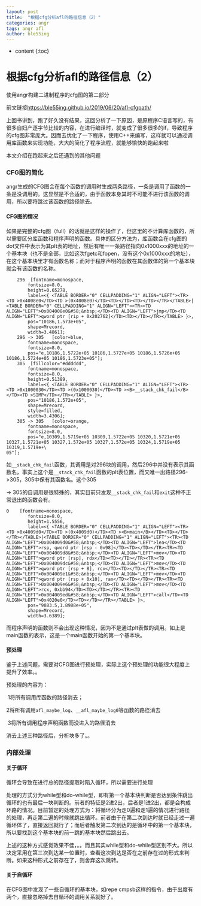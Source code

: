 ```yaml
---
layout: post
title:  "根据cfg分析afl的路径信息（2）"
categories: angr
tags: angr afl
author: ble55ing
---
```


* content
{:toc}
# 根据cfg分析afl的路径信息（2）

使用angr构建二进制程序的cfg图的第二部分

前文链接<https://ble55ing.github.io/2019/06/20/afl-cfgpath/> 

上回书讲到，跑了好久没有结果，这回分析了一下原因，是原程序C语言写的，有很多自妇产逐字节比较的内容，在进行编译时，就变成了很多很多的if，导致程序的cfg图非常庞大。因而去优化了一下程序，使用C++来编写，这样就可以通过调用库函数来实现功能，大大的简化了程序流程，就能够愉快的跑起来啦

本文介绍在跑起来之后还遇到的其他问题

### CFG图的简化

angr生成的CFG图会在每个函数的调用时生成两条路径，一条是调用了函数的一条是没调用的。这显然是不合适的，由于函数本身其时不可能不进行该函数的调用，所以要将跳过该函数的路径除去。

#### CFG图的情况

如果是完整的cfg图（full）的话就是这样的操作了，但这里的不计算库函数的，所以需要区分库函数和程序声明的函数。具体的区分方法为，库函数会在cfg图的dot文件中表示为其plt表的地址，然后有唯一一条路径指向0x1000xxx的地址的一个基本块（也不是全部，比如这次fgetc和fopen，没有这个0x1000xxx的地址），在这个基本块里才有函数名称；而对于程序声明的函数在其函数体的第一个基本块就会有该函数的名称。

```
	296	 [fontname=monospace,
		fontsize=8.0,
		height=0.65278,
		label=<{ <TABLE BORDER="0" CELLPADDING="1" ALIGN="LEFT"><TR><TD >0x4008e0</TD><TD >(0x4008e0)</TD><TD></TD><TD></TD></TR></TABLE>|<TABLE BORDER="0" CELLPADDING="1" ALIGN="LEFT"><TR><TD ALIGN="LEFT">0x004008e0&#58;&nbsp;</TD><TD ALIGN="LEFT">jmp</TD><TD ALIGN="LEFT">qword ptr [rip + 0x202762]</TD><TD></TD></TR></TABLE> }>,
		pos="10186,1.573e+05",
		shape=Mrecord,
		width=3.4861];
	296 -> 305	 [color=blue,
		fontname=monospace,
		fontsize=8.0,
		pos="e,10186,1.5722e+05 10186,1.5727e+05 10186,1.5726e+05 10186,1.5724e+05 10186,1.5723e+05"];
	305	 [fillcolor="#dddddd",
		fontname=monospace,
		fontsize=8.0,
		height=0.51389,
		label=<{ <TABLE BORDER="0" CELLPADDING="1" ALIGN="LEFT"><TR><TD >0x1000030</TD><TD >(0x1000030)</TD><TD ><B>__stack_chk_fail</B></TD><TD >SIMP</TD></TR></TABLE> }>,
		pos="10186,1.572e+05",
		shape=Mrecord,
		style=filled,
		width=3.4306];
	305 -> 305	 [color=orange,
		fontname=monospace,
		fontsize=8.0,
		pos="e,10309,1.5719e+05 10309,1.5722e+05 10320,1.5721e+05 10327,1.5721e+05 10327,1.572e+05 10327,1.572e+05 10324,1.5719e+05 10319,1.5719e+\
05"];
```

如```__stack_chk_fail```函数，其调用是对296块的调用，然后296中并没有表示其函数名，事实上这个是```__stack_chk_fail```函数的plt表位置，而又唯一出路径296->305，305中保有其函数名。这个305

 -> 305的自调用是很特殊的，其实目前只发现```__stack_chk_fail```和```exit```这种不正常退出的函数会有。

```
0	 [fontname=monospace,
		fontsize=8.0,
		height=1.5556,
		label=<{ <TABLE BORDER="0" CELLPADDING="1" ALIGN="LEFT"><TR><TD >0x4009d0</TD><TD >(0x4009d0)</TD><TD ><B>main</B></TD><TD></TD></TR></TABLE>|<TABLE BORDER="0" CELLPADDING="1" ALIGN="LEFT"><TR><TD ALIGN="LEFT">0x004009d0&#58;&nbsp;</TD><TD ALIGN="LEFT">lea</TD><TD ALIGN="LEFT">rsp, qword ptr [rsp - 0x98]</TD><TD></TD></TR><TR><TD ALIGN="LEFT">0x004009d8&#58;&nbsp;</TD><TD ALIGN="LEFT">mov</TD><TD ALIGN="LEFT">qword ptr [rsp], rdx</TD><TD></TD></TR><TR><TD ALIGN="LEFT">0x004009dc&#58;&nbsp;</TD><TD ALIGN="LEFT">mov</TD><TD ALIGN="LEFT">qword ptr [rsp + 8], rcx</TD><TD></TD></TR><TR><TD ALIGN="LEFT">0x004009e1&#58;&nbsp;</TD><TD ALIGN="LEFT">mov</TD><TD ALIGN="LEFT">qword ptr [rsp + 0x10], rax</TD><TD></TD></TR><TR><TD ALIGN="LEFT">0x004009e6&#58;&nbsp;</TD><TD ALIGN="LEFT">mov</TD><TD ALIGN="LEFT">rcx, 0xbb94</TD><TD></TD></TR><TR><TD ALIGN="LEFT">0x004009ed&#58;&nbsp;</TD><TD ALIGN="LEFT">call</TD><TD ALIGN="LEFT">0x4020e0</TD><TD></TD></TR></TABLE> }>,
		pos="9883.5,1.8988e+05",
		shape=Mrecord,
		width=3.6389];
```

而程序声明的函数则不会出现这种情况，因为不是通过plt表做的调用。如上是main函数的表示，这是一个main函数开始的第一个基本块。

#### 预处理

鉴于上述问题，需要对CFG图进行预处理，实际上这个预处理的功能很大程度上提升了效率。。

预处理的内容为：

​	1将所有调用库函数的路径消去；

​	2将所有调用```afl_maybe_log```、```__afl_maybe_log0```等函数的路径消去

​	3将所有调用程序声明函数而没进入的路径消去

消去上述三种路径后，分析块多了。。

### 内部处理

#### 关于循环

循环会导致在进行总的路径提取时陷入循环，所以需要进行处理

处理的方式分为while型和do-while型，即有第一个基本块判断是否达到条件跳出循环的也有最后一块判断的。前者的特征是2进2出，后者是1进2出，都是会构成环路的情况。目前暂定的处理方式为：将循环分为走0遍和走1遍的情况进行路径的处理，再走第二遍的时候就跳出循环。前者由于在第二次到达时就已经走过一遍循环体了，直接返回就行了；而后者触发第二次到达的是循环中的第一个基本块，所以要找到这个基本块的前一跳的基本块然后跳出去。

上述的这种方式感觉效果不佳，。。而且其实while型和do-while型区别不大。所以决定采用在第三次到达某一位置时，查看这次到达是否在之前存在过的形式来判断。如果这种形式之前存在了，则舍弃这次跳转。

#### 关于自循环

在CFG图中发现了一些自循环的基本块，如repe cmpsb这样的指令，由于出度有两个，直接忽略掉去自循环的调用关系就好了。

